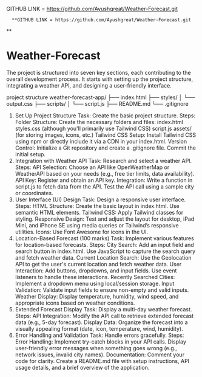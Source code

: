 GITHUB LINK =     https://github.com/Ayushgreat/Weather-Forecast.git

      **GITHUB LINK = https://github.com/Ayushgreat/Weather-Forecast.git
**
# Weather-Forecast
 The project is structured into seven key sections, each contributing to the overall development process. It starts with setting up the project structure, integrating a weather API, and designing a user-friendly interface.

 project  structure 
weather-forecast-app/
├── index.html
├── styles/
│   └── output.css
├── scripts/
│   └── script.js
├── README.md
└── .gitignore

1. Set Up Project Structure 
Task: Create the basic project structure.
Steps:
Folder Structure: Create the necessary folders and files:
index.html
styles.css (although you'll primarily use Tailwind CSS)
script.js
assets/ (for storing images, icons, etc.)
Tailwind CSS Setup:
Install Tailwind CSS using npm or directly include it via a CDN in your index.html.
Version Control:
Initialize a Git repository and create a .gitignore file.
Commit the initial setup.
2. Integration with Weather API 
Task: Research and select a weather API.
Steps:
API Selection: Choose an API like OpenWeatherMap or WeatherAPI based on your needs (e.g., free tier limits, data availability).
API Key: Register and obtain an API key.
Integration:
Write a function in script.js to fetch data from the API.
Test the API call using a sample city or coordinates.
3. User Interface (UI) Design
Task: Design a responsive user interface.
Steps:
HTML Structure:
Create the basic layout in index.html.
Use semantic HTML elements.
Tailwind CSS:
Apply Tailwind classes for styling.
Responsive Design:
Test and adjust the layout for desktop, iPad Mini, and iPhone SE using media queries or Tailwind’s responsive utilities.
Icons:
Use Font Awesome for icons in the UI.
4. Location-Based Forecast (100 marks)
Task: Implement various features for location-based forecasts.
Steps:
City Search:
Add an input field and search button in index.html.
Use JavaScript to capture the search query and fetch weather data.
Current Location Search:
Use the Geolocation API to get the user's current location and fetch weather data.
User Interaction:
Add buttons, dropdowns, and input fields.
Use event listeners to handle these interactions.
Recently Searched Cities:
Implement a dropdown menu using local/session storage.
Input Validation:
Validate input fields to ensure non-empty and valid inputs.
Weather Display:
Display temperature, humidity, wind speed, and appropriate icons based on weather conditions.
5. Extended Forecast Display 
Task: Display a multi-day weather forecast.
Steps:
API Integration:
Modify the API call to retrieve extended forecast data (e.g., 5-day forecast).
Display Data:
Organize the forecast into a visually appealing format (date, icon, temperature, wind, humidity).
6. Error Handling and Validation 
Task: Handle errors gracefully.
Steps:
Error Handling:
Implement try-catch blocks in your API calls.
Display user-friendly error messages when something goes wrong (e.g., network issues, invalid city names).
Documentation:
Comment your code for clarity.
Create a README.md file with setup instructions, API usage details, and a brief overview of the application.
